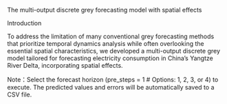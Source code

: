 The multi-output discrete grey forecasting model with spatial effects
 
Introduction
 
 

To address the limitation of many conventional grey forecasting methods that prioritize temporal dynamics analysis while often overlooking the essential spatial characteristics, we developed a multi-output discrete grey model tailored for forecasting electricity consumption in China’s Yangtze River Delta, incorporating spatial effects.

Note：Select the forecast horizon (pre_steps = 1 # Options: 1, 2, 3, or 4) to execute. The predicted values and errors will be automatically saved to a CSV file.
